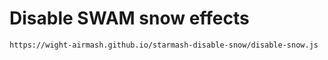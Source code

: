 # Disable SWAM snow effects

```
https://wight-airmash.github.io/starmash-disable-snow/disable-snow.js
```

